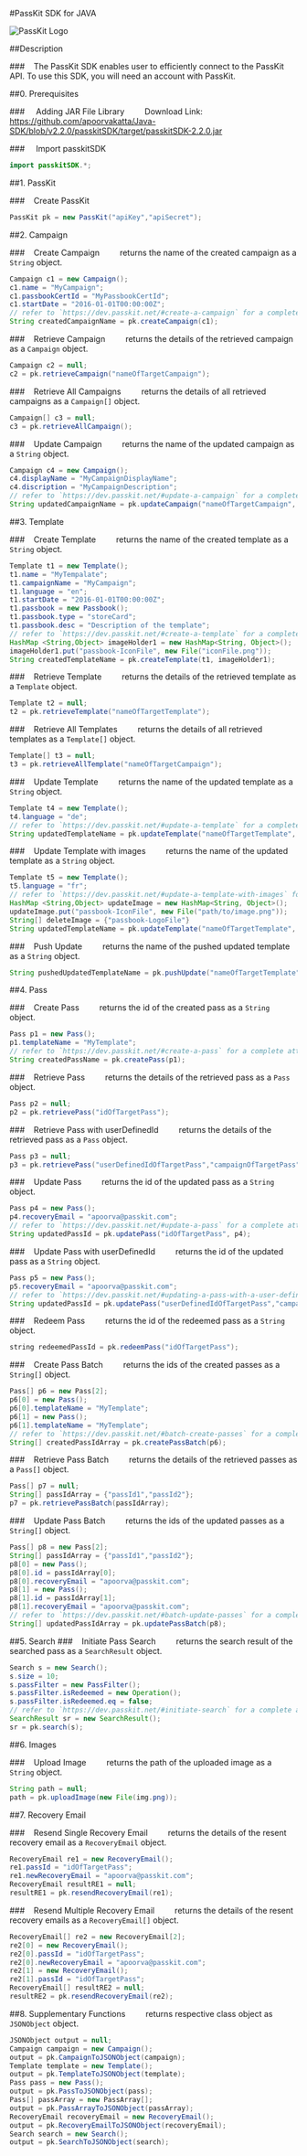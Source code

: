 #PassKit SDK for JAVA

![PassKit Logo](https://passkit.com/images/passkit-logo.png)

##Description

###&nbsp;&nbsp;&nbsp;&nbsp;The PassKit SDK enables user to efficiently connect to the PassKit API. To use this SDK, you will need an account with PassKit.

##0. Prerequisites

###&nbsp;&nbsp;&nbsp;&nbsp; Adding JAR File Library
&nbsp;&nbsp;&nbsp;&nbsp;&nbsp;&nbsp;&nbsp;&nbsp;Download Link: https://github.com/apoorvakatta/Java-SDK/blob/v2.2.0/passkitSDK/target/passkitSDK-2.2.0.jar

###&nbsp;&nbsp;&nbsp;&nbsp; Import passkitSDK

```java
import passkitSDK.*;
```

##1. PassKit

###&nbsp;&nbsp;&nbsp;&nbsp;Create PassKit

```java
PassKit pk = new PassKit("apiKey","apiSecret");
```

##2. Campaign

###&nbsp;&nbsp;&nbsp;&nbsp;Create Campaign
&nbsp;&nbsp;&nbsp;&nbsp;&nbsp;&nbsp;&nbsp;&nbsp;returns the name of the created campaign as a `String` object.

```java
Campaign c1 = new Campaign();
c1.name = "MyCampaign";
c1.passbookCertId = "MyPassbookCertId";
c1.startDate = "2016-01-01T00:00:00Z";
// refer to `https://dev.passkit.net/#create-a-campaign` for a complete attribute list.
String createdCampaignName = pk.createCampaign(c1);
```

###&nbsp;&nbsp;&nbsp;&nbsp;Retrieve Campaign
&nbsp;&nbsp;&nbsp;&nbsp;&nbsp;&nbsp;&nbsp;&nbsp;returns the details of the retrieved campaign as a `Campaign` object.

```java
Campaign c2 = null;
c2 = pk.retrieveCampaign("nameOfTargetCampaign");
```

###&nbsp;&nbsp;&nbsp;&nbsp;Retrieve All Campaigns
&nbsp;&nbsp;&nbsp;&nbsp;&nbsp;&nbsp;&nbsp;&nbsp;returns the details of all retrieved campaigns as a `Campaign[]` object.

```java
Campaign[] c3 = null;
c3 = pk.retrieveAllCampaign();
```

###&nbsp;&nbsp;&nbsp;&nbsp;Update Campaign
&nbsp;&nbsp;&nbsp;&nbsp;&nbsp;&nbsp;&nbsp;&nbsp;returns the name of the updated campaign as a `String` object.

```java
Campaign c4 = new Campaign();
c4.displayName = "MyCampaignDisplayName";
c4.discription = "MyCampaignDescription";
// refer to `https://dev.passkit.net/#update-a-campaign` for a complete attribute list.
String updatedCampaignName = pk.updateCampaign("nameOfTargetCampaign", c4);
```

##3. Template

###&nbsp;&nbsp;&nbsp;&nbsp;Create Template
&nbsp;&nbsp;&nbsp;&nbsp;&nbsp;&nbsp;&nbsp;&nbsp;returns the name of the created template as a `String` object.

```java
Template t1 = new Template();
t1.name = "MyTempalate";
t1.campaignName = "MyCampaign";
t1.language = "en";
t1.startDate = "2016-01-01T00:00:00Z";
t1.passbook = new Passbook();
t1.passbook.type = "storeCard";
t1.passbook.desc = "Description of the template";
// refer to `https://dev.passkit.net/#create-a-template` for a complete attribute list.
HashMap <String,Object> imageHolder1 = new HashMap<String, Object>();
imageHolder1.put("passbook-IconFile", new File("iconFile.png"));
String createdTemplateName = pk.createTemplate(t1, imageHolder1);
```

###&nbsp;&nbsp;&nbsp;&nbsp;Retrieve Template
&nbsp;&nbsp;&nbsp;&nbsp;&nbsp;&nbsp;&nbsp;&nbsp;returns the details of the retrieved template as a `Template` object.

```java
Template t2 = null;
t2 = pk.retrieveTemplate("nameOfTargetTemplate");
```

###&nbsp;&nbsp;&nbsp;&nbsp;Retrieve All Templates
&nbsp;&nbsp;&nbsp;&nbsp;&nbsp;&nbsp;&nbsp;&nbsp;returns the details of all retrieved templates as a `Template[]` object.

```java
Template[] t3 = null;
t3 = pk.retrieveAllTemplate("nameOfTargetCampaign");
```

###&nbsp;&nbsp;&nbsp;&nbsp;Update Template
&nbsp;&nbsp;&nbsp;&nbsp;&nbsp;&nbsp;&nbsp;&nbsp;returns the name of the updated template as a `String` object.

```java
Template t4 = new Template();
t4.language = "de";
// refer to `https://dev.passkit.net/#update-a-template` for a complete attribute list.
String updatedTemplateName = pk.updateTemplate("nameOfTargetTemplate", t4);
```

###&nbsp;&nbsp;&nbsp;&nbsp;Update Template with images
&nbsp;&nbsp;&nbsp;&nbsp;&nbsp;&nbsp;&nbsp;&nbsp;returns the name of the updated template as a `String` object.

```java
Template t5 = new Template();
t5.language = "fr";
// refer to `https://dev.passkit.net/#update-a-template-with-images` for a complete attribute list.
HashMap <String,Object> updateImage = new HashMap<String, Object>();
updateImage.put("passbook-IconFile", new File("path/to/image.png"));
String[] deleteImage = {"passbook-LogoFile"}
String updatedTemplateName = pk.updateTemplate("nameOfTargetTemplate", t5, updateImage, deleteImage);
```

###&nbsp;&nbsp;&nbsp;&nbsp;Push Update
&nbsp;&nbsp;&nbsp;&nbsp;&nbsp;&nbsp;&nbsp;&nbsp;returns the name of the pushed updated template as a `String` object.
```java
String pushedUpdatedTemplateName = pk.pushUpdate("nameOfTargetTemplate");
```

##4. Pass

###&nbsp;&nbsp;&nbsp;&nbsp;Create Pass
&nbsp;&nbsp;&nbsp;&nbsp;&nbsp;&nbsp;&nbsp;&nbsp;returns the id of the created pass as a `String` object.

```java
Pass p1 = new Pass();
p1.templateName = "MyTemplate";
// refer to `https://dev.passkit.net/#create-a-pass` for a complete attribute list.
String createdPassName = pk.createPass(p1);
```

###&nbsp;&nbsp;&nbsp;&nbsp;Retrieve Pass
&nbsp;&nbsp;&nbsp;&nbsp;&nbsp;&nbsp;&nbsp;&nbsp;returns the details of the retrieved pass as a `Pass` object.

```java
Pass p2 = null;
p2 = pk.retrievePass("idOfTargetPass");
```

###&nbsp;&nbsp;&nbsp;&nbsp;Retrieve Pass with userDefinedId
&nbsp;&nbsp;&nbsp;&nbsp;&nbsp;&nbsp;&nbsp;&nbsp;returns the details of the retrieved pass as a `Pass` object.

```java
Pass p3 = null;
p3 = pk.retrievePass("userDefinedIdOfTargetPass","campaignOfTargetPass");
```

###&nbsp;&nbsp;&nbsp;&nbsp;Update Pass
&nbsp;&nbsp;&nbsp;&nbsp;&nbsp;&nbsp;&nbsp;&nbsp;returns the id of the updated pass as a `String` object.

```java
Pass p4 = new Pass();
p4.recoveryEmail = "apoorva@passkit.com";
// refer to `https://dev.passkit.net/#update-a-pass` for a complete attribute list.
String updatedPassId = pk.updatePass("idOfTargetPass", p4);
```

###&nbsp;&nbsp;&nbsp;&nbsp;Update Pass with userDefinedId
&nbsp;&nbsp;&nbsp;&nbsp;&nbsp;&nbsp;&nbsp;&nbsp;returns the id of the updated pass as a `String` object.

```java
Pass p5 = new Pass();
p5.recoveryEmail = "apoorva@passkit.com";
// refer to `https://dev.passkit.net/#updating-a-pass-with-a-user-defined-id` for a complete attribute list.
String updatedPassId = pk.updatePass("userDefinedIdOfTargetPass","campaignOfTargetPass", p5);
```

###&nbsp;&nbsp;&nbsp;&nbsp;Redeem Pass
&nbsp;&nbsp;&nbsp;&nbsp;&nbsp;&nbsp;&nbsp;&nbsp;returns the id of the redeemed pass as a `String` object.

```java
string redeemedPassId = pk.redeemPass("idOfTargetPass");
```

###&nbsp;&nbsp;&nbsp;&nbsp;Create Pass Batch
&nbsp;&nbsp;&nbsp;&nbsp;&nbsp;&nbsp;&nbsp;&nbsp;returns the ids of the created passes as a `String[]` object.

```java
Pass[] p6 = new Pass[2];
p6[0] = new Pass();
p6[0].templateName = "MyTemplate";
p6[1] = new Pass();
p6[1].templateName = "MyTemplate";
// refer to `https://dev.passkit.net/#batch-create-passes` for a complete attribute list.
String[] createdPassIdArray = pk.createPassBatch(p6);
```

###&nbsp;&nbsp;&nbsp;&nbsp;Retrieve Pass Batch
&nbsp;&nbsp;&nbsp;&nbsp;&nbsp;&nbsp;&nbsp;&nbsp;returns the details of the retrieved passes as a `Pass[]` object.

```java
Pass[] p7 = null;
String[] passIdArray = {"passId1","passId2"};
p7 = pk.retrievePassBatch(passIdArray);
```

###&nbsp;&nbsp;&nbsp;&nbsp;Update Pass Batch
&nbsp;&nbsp;&nbsp;&nbsp;&nbsp;&nbsp;&nbsp;&nbsp;returns the ids of the updated passes as a `String[]` object.

```java
Pass[] p8 = new Pass[2];
String[] passIdArray = {"passId1","passId2"};
p8[0] = new Pass();
p8[0].id = passIdArray[0];
p8[0].recoveryEmail = "apoorva@passkit.com";
p8[1] = new Pass();
p8[1].id = passIdArray[1];
p8[1].recoveryEmail = "apoorva@passkit.com";
// refer to `https://dev.passkit.net/#batch-update-passes` for a complete attribute list.
String[] updatedPassIdArray = pk.updatePassBatch(p8);
```

##5. Search
###&nbsp;&nbsp;&nbsp;&nbsp;Initiate Pass Search
&nbsp;&nbsp;&nbsp;&nbsp;&nbsp;&nbsp;&nbsp;&nbsp;returns the search result of the searched pass as a `SearchResult` object.

```java
Search s = new Search();
s.size = 10;
s.passFilter = new PassFilter();
s.passFilter.isRedeemed = new Operation();
s.passFilter.isRedeemed.eq = false;
// refer to `https://dev.passkit.net/#initiate-search` for a complete attribute list.
SearchResult sr = new SearchResult();
sr = pk.search(s);
```

##6. Images

###&nbsp;&nbsp;&nbsp;&nbsp;Upload Image
&nbsp;&nbsp;&nbsp;&nbsp;&nbsp;&nbsp;&nbsp;&nbsp;returns the path of the uploaded image as a `String` object.

```java
String path = null;
path = pk.uploadImage(new File(img.png));
```

##7. Recovery Email

###&nbsp;&nbsp;&nbsp;&nbsp;Resend Single Recovery Email
&nbsp;&nbsp;&nbsp;&nbsp;&nbsp;&nbsp;&nbsp;&nbsp;returns the details of the resent recovery email as a `RecoveryEmail` object.
```java
RecoveryEmail re1 = new RecoveryEmail();
re1.passId = "idOfTargetPass";
re1.newRecoveryEmail = "apoorva@passkit.com";
RecoveryEmail resultRE1 = null;
resultRE1 = pk.resendRecoveryEmail(re1);
```

###&nbsp;&nbsp;&nbsp;&nbsp;Resend Multiple Recovery Email
&nbsp;&nbsp;&nbsp;&nbsp;&nbsp;&nbsp;&nbsp;&nbsp;returns the details of the resent recovery emails as a `RecoveryEmail[]` object.

```java
RecoveryEmail[] re2 = new RecoveryEmail[2];
re2[0] = new RecoveryEmail();
re2[0].passId = "idOfTargetPass";
re2[0].newRecoveryEmail = "apoorva@passkit.com";
re2[1] = new RecoveryEmail();
re2[1].passId = "idOfTargetPass";
RecoveryEmail[] resultRE2 = null;
resultRE2 = pk.resendRecoveryEmail(re2);
```

##8. Supplementary Functions
&nbsp;&nbsp;&nbsp;&nbsp;&nbsp;&nbsp;&nbsp;&nbsp;returns respective class object as `JSONObject` object.

```java
JSONObject output = null;
Campaign campaign = new Campaign();
output = pk.CampaignToJSONObject(campaign); 
Template template = new Template();
output = pk.TemplateToJSONObject(template); 
Pass pass = new Pass();
output = pk.PassToJSONObject(pass); 
Pass[] passArray = new PassArray[];
output = pk.PassArrayToJSONObject(passArray); 
RecoveryEmail recoveryEmail = new RecoveryEmail();
output = pk.RecoveryEmailToJSONObject(recoveryEmail); 
Search search = new Search();
output = pk.SearchToJSONObject(search); 
```
